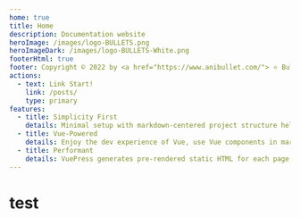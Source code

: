 ```yaml
---
home: true
title: Home
description: Documentation website
heroImage: /images/logo-BULLETS.png
heroImageDark: /images/logo-BULLETS-White.png
footerHtml: true
footer: Copyright © 2022 by <a href="https://www.anibullet.com/"> ⭐ Bullet.S</a><br>Powered by <a href="https://v2.vuepress.vuejs.org/zh/"> Vuepress v2</a>
actions:
  - text: Link Start!
    link: /posts/
    type: primary
features:
  - title: Simplicity First
    details: Minimal setup with markdown-centered project structure helps you focus on writing.
  - title: Vue-Powered
    details: Enjoy the dev experience of Vue, use Vue components in markdown, and develop custom themes with Vue.
  - title: Performant
    details: VuePress generates pre-rendered static HTML for each page, and runs as an SPA once a page is loaded.
---
```




# test

